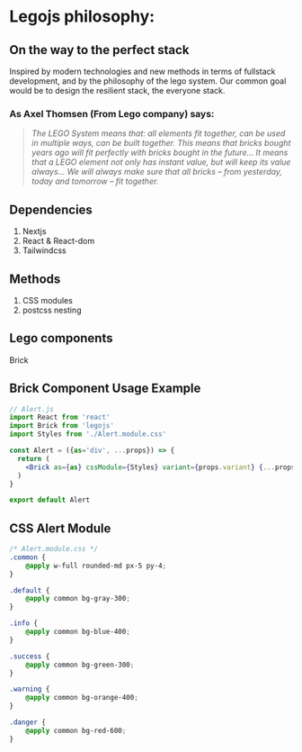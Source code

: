 # Legojs philosophy:

## On the way to the perfect stack

Inspired by modern technologies and new methods in terms of fullstack development, and by the philosophy of the lego system. Our common goal would be to design the resilient stack, the everyone stack.

### As Axel Thomsen (From Lego company) says:

> *The LEGO System means that: all elements fit together, can be used in multiple ways, can be built together. This means that bricks bought years ago will fit perfectly with bricks bought in the future… It means that a LEGO element not only has instant value, but will keep its value always… We will always make sure that all bricks – from yesterday, today and tomorrow – fit together.*
> 

## Dependencies

1. Nextjs
2. React & React-dom
3. Tailwindcss

## Methods

1. CSS modules 
2. postcss nesting

## Lego components

Brick

## Brick Component Usage Example

```jsx
// Alert.js
import React from 'react'
import Brick from 'legojs'
import Styles from './Alert.module.css' 

const Alert = ({as='div', ...props}) => {
  return (
    <Brick as={as} cssModule={Styles} variant={props.variant} {...props}>{props.children || 'Alert'}</Brick>
  )
}

export default Alert
```

## CSS Alert Module

```css
/* Alert.module.css */
.common {
    @apply w-full rounded-md px-5 py-4;
}

.default {
    @apply common bg-gray-300;
}

.info {
    @apply common bg-blue-400;
}

.success {
    @apply common bg-green-300;
}

.warning {
    @apply common bg-orange-400;
}

.danger {
    @apply common bg-red-600;
}
```
